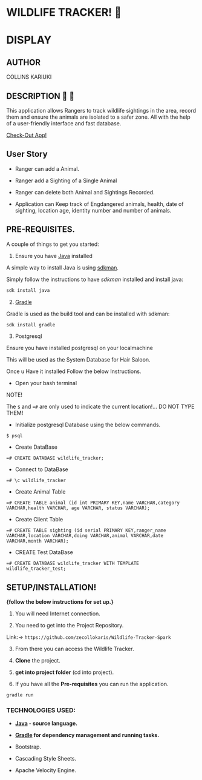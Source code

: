 #                                                         WILDLIFE TRACKER! :paw_prints:

# DISPLAY

## AUTHOR

COLLINS KARIUKI

## DESCRIPTION :page_with_curl: :paw_prints:

This application allows Rangers to track wildlife sightings in the area, record them and ensure the animals are isolated to a safer zone. All with the help of a user-friendly interface and fast database.

[Check-Out App!](https://wl-tracker.herokuapp.com/)

## User Story

- Ranger can add a Animal.

- Ranger add a Sighting of a Single Animal

- Ranger can delete both Animal and Sightings Recorded.

- Application can Keep track of Engdangered animals, health, date of sighting, location age, identity number and number of animals. 

## PRE-REQUISITES.

A couple of things to get you started:

1. Ensure you have [Java](https://java.com/en/download/) installed

A simple way to install Java is using [sdkman](https://sdkman.io/).

Simply follow the instructions to have _sdkman_ installed and install java:

```bash
sdk install java
```

2. [Gradle](https://gradle.org/)

Gradle is used as the build tool and can be installed with sdkman:

```bash
sdk install gradle
```

3. Postgresql

Ensure you have installed postgresql on your localmachine

This will be used as the System Database for Hair Saloon.

Once u Have it installed Follow the below Instructions.

- Open your bash terminal

NOTE!

The ``` $ ``` and ``` =# ``` are only used to indicate the current location!... DO NOT TYPE THEM!

- Initialize postgresql Database using the below commands.

```
$ psql
```

- Create DataBase

```
=# CREATE DATABASE wildlife_tracker;
```

- Connect to DataBase

```
=# \c wildlife_tracker
```

- Create Animal Table

```
=# CREATE TABLE animal (id int PRIMARY KEY,name VARCHAR,category VARCHAR,health VARCHAR, age VARCHAR, status VARCHAR);
```

- Create Client Table

```
=# CREATE TABLE sighting (id serial PRIMARY KEY,ranger_name VARCHAR,location VARCHAR,doing VARCHAR,animal VARCHAR,date VARCHAR,month VARCHAR);
```

- CREATE Test DataBase

```
=# CREATE DATABASE wildlife_tracker WITH TEMPLATE wildlife_tracker_test;
```

## **SETUP/INSTALLATION!**

**{follow the below instructions for set up.}**

1. You will need Internet connection.

2. You need to get into the Project Repository.

Link:-> ```https://github.com/zecollokaris/Wildlife-Tracker-Spark```

3. From there you can access the Wildlife Tracker.

4. **Clone** the project.

5. **get into project folder** (cd into project).

6. If you have all the **Pre-requisites** you can run the application.

```
gradle run
```

### TECHNOLOGIES USED:

- **[Java](https://java.com/en/download/) - source language.**

- **[Gradle](https://gradle.org/) for dependency management and running tasks.**

- Bootstrap.

- Cascading Style Sheets.

- Apache Velocity Engine.

